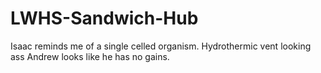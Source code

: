 # LWHS-Sandwich-Hub

Isaac reminds me of a single celled organism. Hydrothermic vent looking ass
Andrew looks like he has no gains.

